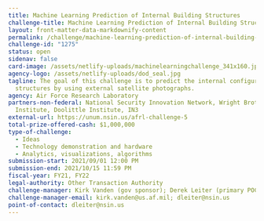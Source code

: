 ```yaml
---
title: Machine Learning Prediction of Internal Building Structures
challenge-title: Machine Learning Prediction of Internal Building Structures
layout: front-matter-data-markdownify-content
permalink: /challenge/machine-learning-prediction-of-internal-building-structures/
challenge-id: "1275"
status: open
sidenav: false
card-image: /assets/netlify-uploads/machinelearningchallenge_341x160.jpg
agency-logo: /assets/netlify-uploads/dod_seal.jpg
tagline: The goal of this challenge is to predict the internal configuration of
  structures by using external satellite photographs.
agency: Air Force Research Laboratory
partners-non-federal: National Security Innovation Network, Wright Brothers
  Institute, Doolittle Institute, IN3
external-url: https://unum.nsin.us/afrl-challenge-5
total-prize-offered-cash: $1,000,000
type-of-challenge:
  - Ideas
  - Technology demonstration and hardware
  - Analytics, visualizations, algorithms
submission-start: 2021/09/01 12:00 PM
submission-end: 2021/10/15 11:59 PM
fiscal-year: FY21, FY22
legal-authority: Other Transaction Authority
challenge-manager: Kirk Vanden (gov sponsor); Derek Leiter (primary POC)
challenge-manager-email: kirk.vanden@us.af.mil; dleiter@nsin.us
point-of-contact: dleiter@nsin.us
---
```

